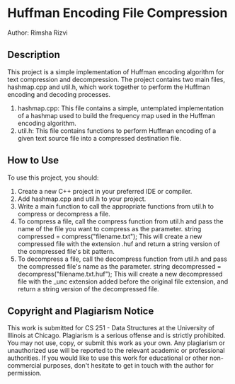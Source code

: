 # Huffman Encoding File Compression
Author: Rimsha Rizvi

## Description
This project is a simple implementation of Huffman encoding algorithm for text compression and decompression. The project contains two main files, hashmap.cpp and util.h, which work together to perform the Huffman encoding and decoding processes.

1. hashmap.cpp: This file contains a simple, untemplated implementation of a hashmap used to build the frequency map used in the Huffman encoding algorithm.
2. util.h: This file contains functions to perform Huffman encoding of a given text source file into a compressed destination file.

## How to Use
To use this project, you should:
1. Create a new C++ project in your preferred IDE or compiler.
2. Add hashmap.cpp and util.h to your project.
3. Write a main function to call the appropriate functions from util.h to compress or decompress a file.
4. To compress a file, call the compress function from util.h and pass the name of the file you want to compress as the parameter.
  string compressed = compress("filename.txt");
  This will create a new compressed file with the extension .huf and return a string version of the compressed file's bit pattern.
5. To decompress a file, call the decompress function from util.h and pass the compressed file's name as the parameter.
  string decompressed = decompress("filename.txt.huf");
  This will create a new decompressed file with the _unc extension added before the original file extension, and return a string version of the decompressed file.

## Copyright and Plagiarism Notice
This work is submitted for CS 251 - Data Structures at the University of Illinois at Chicago.
Plagiarism is a serious offense and is strictly prohibited. You may not use, copy, or submit this work as your own. Any plagiarism or unauthorized use will be reported to the relevant academic or professional authorities.
If you would like to use this work for educational or other non-commercial purposes, don't hesitate to get in touch with the author for permission.
